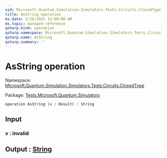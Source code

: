 ```yaml
---
uid: Microsoft.Quantum.Simulation.Simulators.Tests.Circuits.ClosedType.AsString
title: AsString operation
ms.date: 3/26/2021 12:00:00 AM
ms.topic: managed-reference
qsharp.kind: operation
qsharp.namespace: Microsoft.Quantum.Simulation.Simulators.Tests.Circuits.ClosedType
qsharp.name: AsString
qsharp.summary: ''
---
```


# AsString operation

Namespace: [Microsoft.Quantum.Simulation.Simulators.Tests.Circuits.ClosedType](xref:Microsoft.Quantum.Simulation.Simulators.Tests.Circuits.ClosedType)

Package: [Tests.Microsoft.Quantum.Simulators](https://nuget.org/packages/Tests.Microsoft.Quantum.Simulators)




```qsharp
operation AsString (v : Result) : String
```


## Input

### v : __invalid<Result>__





## Output : [String](xref:microsoft.quantum.lang-ref.string)

